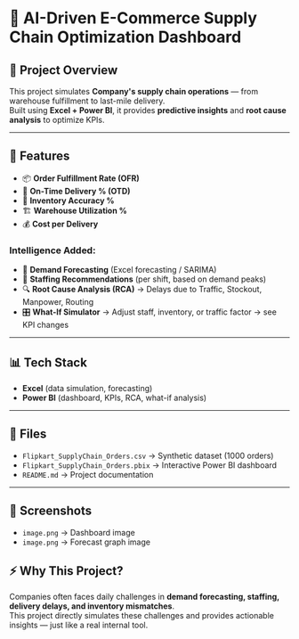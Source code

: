 # 🚀 AI-Driven E-Commerce Supply Chain Optimization Dashboard

## 📌 Project Overview
This project simulates **Company's supply chain operations** — from warehouse fulfillment to last-mile delivery.  
Built using **Excel + Power BI**, it provides **predictive insights** and **root cause analysis** to optimize KPIs.

---

## 🔑 Features
- 📦 **Order Fulfillment Rate (OFR)**  
- 🚚 **On-Time Delivery % (OTD)**  
- 🏬 **Inventory Accuracy %**  
- 🏗️ **Warehouse Utilization %**  
- 💰 **Cost per Delivery**  

### Intelligence Added:
- 🔮 **Demand Forecasting** (Excel forecasting / SARIMA)  
- 👷 **Staffing Recommendations** (per shift, based on demand peaks)  
- 🔍 **Root Cause Analysis (RCA)** → Delays due to Traffic, Stockout, Manpower, Routing  
- 🎛️ **What-If Simulator** → Adjust staff, inventory, or traffic factor → see KPI changes  

---

## 📊 Tech Stack
- **Excel** (data simulation, forecasting)  
- **Power BI** (dashboard, KPIs, RCA, what-if analysis)  

---

## 📁 Files
- `Flipkart_SupplyChain_Orders.csv` → Synthetic dataset (1000 orders)  
- `Flipkart_SupplyChain_Orders.pbix` → Interactive Power BI dashboard    
- `README.md` → Project documentation  

---

## 📸 Screenshots
- `image.png` → Dashboard image   
- `image.png` → Forecast graph image 

## ⚡ Why This Project?
Companies often faces daily challenges in **demand forecasting, staffing, delivery delays, and inventory mismatches**.  
This project directly simulates these challenges and provides actionable insights — just like a real internal tool.  
